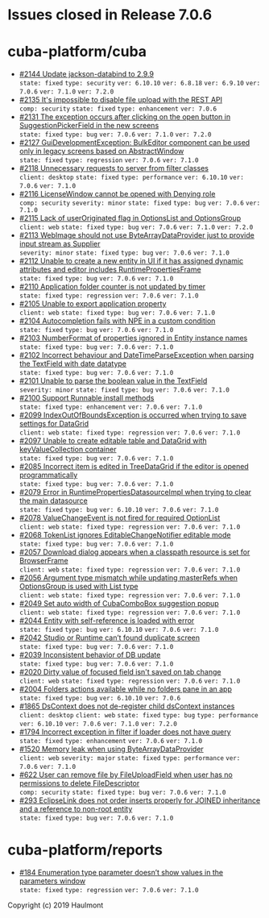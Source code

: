 # Issues closed in Release 7.0.6

# cuba-platform/cuba

* [#2144 Update jackson-databind to 2.9.9](https://github.com/cuba-platform/cuba/issues/2144) \
    `state: fixed` `type: security` `ver: 6.10.10` `ver: 6.8.18` `ver: 6.9.10` `ver: 7.0.6` `ver: 7.1.0` `ver: 7.2.0` 
* [#2135 It's impossible to disable file upload with the REST API](https://github.com/cuba-platform/cuba/issues/2135) \
    `comp: security` `state: fixed` `type: enhancement` `ver: 7.0.6` 
* [#2131 The exception occurs after clicking on the open button in SuggestionPickerField in the new screens](https://github.com/cuba-platform/cuba/issues/2131) \
    `state: fixed` `type: bug` `ver: 7.0.6` `ver: 7.1.0` `ver: 7.2.0` 
* [#2127 GuiDevelopmentException: BulkEditor component can be used only in legacy screens based on AbstractWindow](https://github.com/cuba-platform/cuba/issues/2127) \
    `state: fixed` `type: regression` `ver: 7.0.6` `ver: 7.1.0` 
* [#2118 Unnecessary requests to server from filter classes](https://github.com/cuba-platform/cuba/issues/2118) \
    `client: desktop` `state: fixed` `type: performance` `ver: 6.10.10` `ver: 7.0.6` `ver: 7.1.0` 
* [#2116 LicenseWindow cannot be opened with Denying role](https://github.com/cuba-platform/cuba/issues/2116) \
    `comp: security` `severity: minor` `state: fixed` `type: bug` `ver: 7.0.6` `ver: 7.1.0` 
* [#2115 Lack of userOriginated flag in OptionsList and OptionsGroup](https://github.com/cuba-platform/cuba/issues/2115) \
    `client: web` `state: fixed` `type: bug` `ver: 7.0.6` `ver: 7.1.0` `ver: 7.2.0` 
* [#2113 WebImage should not use ByteArrayDataProvider just to provide input stream as Supplier](https://github.com/cuba-platform/cuba/issues/2113) \
    `severity: minor` `state: fixed` `type: bug` `ver: 7.0.6` `ver: 7.1.0` 
* [#2112 Unable to create a new entity in UI if it has assigned dynamic attributes and editor includes RuntimePropertiesFrame](https://github.com/cuba-platform/cuba/issues/2112) \
    `state: fixed` `type: bug` `ver: 7.0.6` `ver: 7.1.0` 
* [#2110 Application folder counter is not updated by timer ](https://github.com/cuba-platform/cuba/issues/2110) \
    `state: fixed` `type: regression` `ver: 7.0.6` `ver: 7.1.0` 
* [#2105 Unable to export application property](https://github.com/cuba-platform/cuba/issues/2105) \
    `client: web` `state: fixed` `type: bug` `ver: 7.0.6` `ver: 7.1.0` 
* [#2104 Autocompletion fails with NPE in a custom condition](https://github.com/cuba-platform/cuba/issues/2104) \
    `state: fixed` `type: bug` `ver: 7.0.6` `ver: 7.1.0` 
* [#2103 NumberFormat of properties ignored in Entity instance names](https://github.com/cuba-platform/cuba/issues/2103) \
    `state: fixed` `type: bug` `ver: 7.0.6` `ver: 7.1.0` 
* [#2102 Incorrect behaviour and DateTimeParseException when parsing the TextField with date datatype](https://github.com/cuba-platform/cuba/issues/2102) \
    `state: fixed` `type: bug` `ver: 7.0.6` `ver: 7.1.0` 
* [#2101 Unable to parse the boolean value in the TextField](https://github.com/cuba-platform/cuba/issues/2101) \
    `severity: minor` `state: fixed` `type: bug` `ver: 7.0.6` `ver: 7.1.0` 
* [#2100 Support Runnable install methods](https://github.com/cuba-platform/cuba/issues/2100) \
    `state: fixed` `type: enhancement` `ver: 7.0.6` `ver: 7.1.0` 
* [#2099 IndexOutOfBoundsException is occurred when trying to save settings for DataGrid](https://github.com/cuba-platform/cuba/issues/2099) \
    `client: web` `state: fixed` `type: regression` `ver: 7.0.6` `ver: 7.1.0` 
* [#2097 Unable to create editable table and DataGrid with keyValueCollection container](https://github.com/cuba-platform/cuba/issues/2097) \
    `state: fixed` `type: bug` `ver: 7.0.6` `ver: 7.1.0` 
* [#2085 Incorrect item is edited in TreeDataGrid if the editor is opened programmatically](https://github.com/cuba-platform/cuba/issues/2085) \
    `state: fixed` `type: bug` `ver: 7.0.6` `ver: 7.1.0` 
* [#2079 Error in RuntimePropertiesDatasourceImpl when trying to clear the main datasource ](https://github.com/cuba-platform/cuba/issues/2079) \
    `state: fixed` `type: bug` `ver: 6.10.10` `ver: 7.0.6` `ver: 7.1.0` 
* [#2078 ValueChangeEvent is not fired for required OptionList](https://github.com/cuba-platform/cuba/issues/2078) \
    `client: web` `state: fixed` `type: regression` `ver: 7.0.6` `ver: 7.1.0` 
* [#2068 TokenList ignores EditableChangeNotifier editable mode](https://github.com/cuba-platform/cuba/issues/2068) \
    `state: fixed` `type: bug` `ver: 7.0.6` `ver: 7.1.0` 
* [#2057 Download dialog appears when a classpath resource is set for BrowserFrame](https://github.com/cuba-platform/cuba/issues/2057) \
    `client: web` `state: fixed` `type: regression` `ver: 7.0.6` `ver: 7.1.0` 
* [#2056 Argument type mismatch while updating masterRefs when OptionsGroup is used with List type](https://github.com/cuba-platform/cuba/issues/2056) \
    `client: web` `state: fixed` `type: regression` `ver: 7.0.6` `ver: 7.1.0` 
* [#2049 Set auto width of CubaComboBox suggestion popup](https://github.com/cuba-platform/cuba/issues/2049) \
    `client: web` `state: fixed` `type: regression` `ver: 7.0.6` `ver: 7.1.0` 
* [#2044 Entity with self-reference is loaded with error](https://github.com/cuba-platform/cuba/issues/2044) \
    `state: fixed` `type: bug` `ver: 6.10.10` `ver: 7.0.6` `ver: 7.1.0` 
* [#2042 Studio or Runtime can’t found duplicate screen](https://github.com/cuba-platform/cuba/issues/2042) \
    `state: fixed` `type: bug` `ver: 7.0.6` `ver: 7.1.0` 
* [#2039 Inconsistent behavior of DB update](https://github.com/cuba-platform/cuba/issues/2039) \
    `state: fixed` `type: bug` `ver: 7.0.6` `ver: 7.1.0` 
* [#2020 Dirty value of focused field isn't saved on tab change](https://github.com/cuba-platform/cuba/issues/2020) \
    `client: web` `state: fixed` `type: regression` `ver: 7.0.6` `ver: 7.1.0` 
* [#2004 Folders actions available while no folders pane in an app](https://github.com/cuba-platform/cuba/issues/2004) \
    `state: fixed` `type: bug` `ver: 6.10.10` `ver: 7.0.6` 
* [#1865 DsContext does not de-register child dsContext instances](https://github.com/cuba-platform/cuba/issues/1865) \
    `client: desktop` `client: web` `state: fixed` `type: bug` `type: performance` `ver: 6.10.10` `ver: 7.0.6` `ver: 7.1.0` `ver: 7.2.0` 
* [#1794 Incorrect exception in filter if loader does not have query](https://github.com/cuba-platform/cuba/issues/1794) \
    `state: fixed` `type: enhancement` `ver: 7.0.6` `ver: 7.1.0` 
* [#1520 Memory leak when using ByteArrayDataProvider](https://github.com/cuba-platform/cuba/issues/1520) \
    `client: web` `severity: major` `state: fixed` `type: performance` `ver: 7.0.6` `ver: 7.1.0` 
* [#622 User can remove file by FileUploadField when user has no permissions to delete FileDescriptor](https://github.com/cuba-platform/cuba/issues/622) \
    `comp: security` `state: fixed` `type: bug` `ver: 7.0.6` `ver: 7.1.0` 
* [#293 EclipseLink does not order inserts properly for JOINED inheritance and a reference to non-root entity](https://github.com/cuba-platform/cuba/issues/293) \
    `state: fixed` `type: bug` `ver: 7.0.6` `ver: 7.1.0` 

# cuba-platform/reports

* [#184 Enumeration type parameter doesn’t show values in the parameters window](https://github.com/cuba-platform/reports/issues/184) \
    `state: fixed` `type: regression` `ver: 7.0.6` `ver: 7.1.0` 


Copyright (c) 2019 Haulmont
